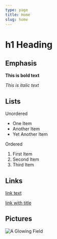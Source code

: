 ```yaml
---
type: page
title: Home
slug: home
---
```


# h1 Heading

## Emphasis

**This is bold text**

*This is italic text*

## Lists

Unordered

* One Item
* Another Item
* Yet Another Item

Ordered

1. First Item
2. Second Item
3. Third Item

## Links

[link text](http://google.com)

[link with title](http://google.com "title text!")

## Pictures

<img src="/images/logos/sample.jpeg" alt="A Glowing Field"/>
